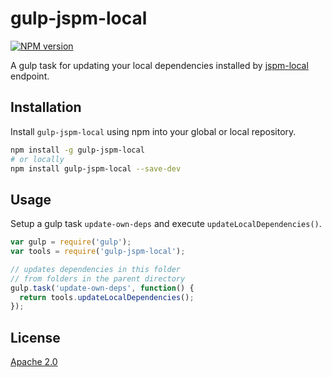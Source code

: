 gulp-jspm-local
===
[![NPM version][npm-image]][npm-url] 

A gulp task for updating your local dependencies installed by [jspm-local](https://github.com/Netatwork-de/jspm-local) endpoint.

## Installation

Install `gulp-jspm-local` using npm into your global or local repository.

```bash
npm install -g gulp-jspm-local
# or locally
npm install gulp-jspm-local --save-dev
```
## Usage

Setup a gulp task `update-own-deps` and execute `updateLocalDependencies()`.

```js
var gulp = require('gulp');
var tools = require('gulp-jspm-local');

// updates dependencies in this folder
// from folders in the parent directory
gulp.task('update-own-deps', function() {
  return tools.updateLocalDependencies();
});
```

## License

[Apache 2.0](/license.txt)

[npm-url]: https://npmjs.org/package/gulp-jspm-local
[npm-image]: http://img.shields.io/npm/v/gulp-jspm-local.svg